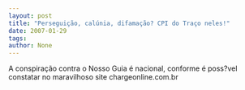 ```yaml
---
layout: post
title: "Perseguição, calúnia, difamação? CPI do Traço neles!"
date: 2007-01-29
tags: 
author: None
---
```

A conspiração contra o Nosso Guia é nacional, conforme é poss?vel constatar no maravilhoso site chargeonline.com.br 